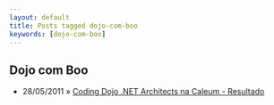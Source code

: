 ```yaml
---
layout: default
title: Posts tagged dojo-com-boo
keywords: [dojo-com-boo]
---
```

<h2 class="category">Dojo com Boo</h2>
<ul class="posts">
<li>
<p>
<span class="date">28/05/2011</span> &raquo; 
<a href="/blog/coding-dojo-net-architects-na-caelum">Coding Dojo .NET Architects na Caleum - Resultado</a>
</p>
</li> 
</ul>
